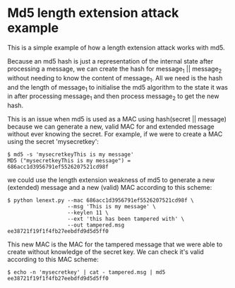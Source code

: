 # Md5 length extension attack example

This is a simple example of how a length extension attack works with md5.

Because an md5 hash is just a representation of the internal state after processing a message, we can create the hash for message<sub>1</sub> &#124;&#124; message<sub>2</sub> without needing to know the content of message<sub>1</sub>.  All we need is the hash and the length of message<sub>1</sub> to initialise the md5 algorithm to the state it was in after processing message<sub>1</sub> and then process message<sub>2</sub> to get the new hash.

This is an issue when md5 is used as a MAC using hash(secret &#124;&#124; message) because we can generate a new, valid MAC for and extended message without ever knowing the secret.  For example, if we were to create a MAC using the secret 'mysecretkey':

```
$ md5 -s 'mysecretkeyThis is my message'
MD5 ("mysecretkeyThis is my message") = 686acc1d3956791ef5526207521cd98f
```

we could use the length extension weakness of md5 to generate a new (extended) message and a new (valid) MAC according to this scheme:

```
$ python lenext.py --mac 686acc1d3956791ef5526207521cd98f \
                   --msg 'This is my message' \
                   --keylen 11 \
                   --ext 'this has been tampered with' \
                   --out tampered.msg
ee38721f19f1f4fb27eebdfd9d5d5ff0
```

This new MAC is the MAC for the tampered message that we were able to create without knowledge of the secret key.  We can check it's valid according to this MAC scheme:

```
$ echo -n 'mysecretkey' | cat - tampered.msg | md5
ee38721f19f1f4fb27eebdfd9d5d5ff0
```
